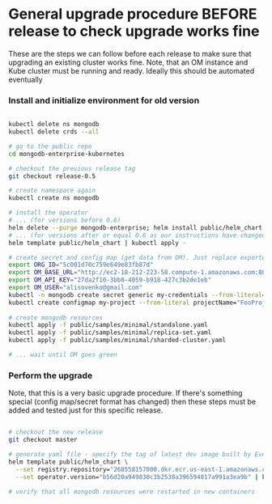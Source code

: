 # General upgrade procedure BEFORE release to check upgrade works fine #

These are the steps we can follow before each release to make sure that upgrading an existing cluster works fine. Note, that an OM instance and Kube cluster must be running and ready.
Ideally this should be automated eventually


### Install and initialize environment for old version

```bash

kubectl delete ns mongodb
kubectl delete crds --all 

# go to the public repo
cd mongodb-enterprise-kubernetes

# checkout the previous release tag
git checkout release-0.5

# create namespace again
kubectl create ns mongodb

# install the operator  
# ... (for versions before 0.6)
helm delete --purge mongodb-enterprise; helm install public/helm_chart --namespace kube-system --name mongodb-enterprise
# ... (for versions after or equal 0.6 as our instructions have changed)
helm template public/helm_chart | kubectl apply -

# create secret and config map (get data from OM). Just replace exported variables values 
export ORG_ID="5c001d70c759e649e83fb87d"
export OM_BASE_URL="http://ec2-18-212-223-58.compute-1.amazonaws.com:8080"
export OM_API_KEY="27da2f10-3bb8-4059-b918-427c3b2de1eb"
export OM_USER="alisovenko@gmail.com"
kubectl -n mongodb create secret generic my-credentials --from-literal=user=${OM_USER} --from-literal=publicApiKey=${OM_API_KEY}
kubectl create configmap my-project --from-literal projectName="FooProject" --from-literal baseUrl=${OM_BASE_URL} -n mongodb
        
# create mongodb resources
kubectl apply -f public/samples/minimal/standalone.yaml
kubectl apply -f public/samples/minimal/replica-set.yaml
kubectl apply -f public/samples/minimal/sharded-cluster.yaml

# ... wait until OM goes green

```

### Perform the upgrade ###

Note, that this is a very basic upgrade procedure. If there's something special (config map/secret format has changed)
then these steps must be added and tested just for this specific release.


```bash

# checkout the new release
git checkout master

# generate yaml file - specify the tag of latest dev image built by Evergreen
helm template public/helm_chart \
  --set registry.repository="268558157000.dkr.ecr.us-east-1.amazonaws.com/dev" \
  --set operator.version="b56d20a949830c3b2530a396594817a991a3ea9b" | kubectl apply -
  
# verify that all mongodb resources were restarted in new containers


```
